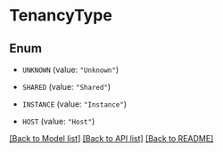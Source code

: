 # TenancyType

## Enum


* `UNKNOWN` (value: `"Unknown"`)

* `SHARED` (value: `"Shared"`)

* `INSTANCE` (value: `"Instance"`)

* `HOST` (value: `"Host"`)


[[Back to Model list]](../README.md#documentation-for-models) [[Back to API list]](../README.md#documentation-for-api-endpoints) [[Back to README]](../README.md)



